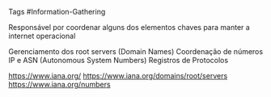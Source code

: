 Tags #Information-Gathering

Responsável por coordenar alguns dos elementos chaves para manter a internet operacional

Gerenciamento dos root servers (Domain Names)
Coordenação de números IP e ASN (Autonomous System Numbers)
Registros de Protocolos

https://www.iana.org/
https://www.iana.org/domains/root/servers
https://www.iana.org/numbers